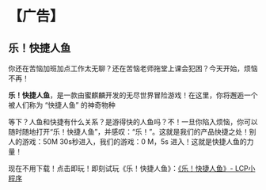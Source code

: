 # 【广告】 
## 乐！快捷人鱼
你还在苦恼加班加点工作太无聊？还在苦恼老师拖堂上课会犯困？今天开始，烦恼不再！

**乐！快捷人鱼**，是一款由蜜麒麟开发的无尽世界冒险游戏！在这里，你将邂逅一个被人们称为 “快捷人鱼” 的神奇物种

等下？人鱼和快捷有什么关系？是游得快的人鱼吗？不！一旦你陷入烦恼，你可以随时随地打开“乐！快捷人鱼”，并感叹：“乐！”。这就是我们的产品快捷之处！别人的游戏：50M 30s秒进入，我们的游戏：0 M，5s 进入！这就是快捷人鱼的力量！

现在不用下载！点击即玩！即刻试玩《乐！快捷人鱼》：[《乐！快捷人鱼》- LCP小程序](https://www.bilibili.com/video/BV1GJ411x7h7)